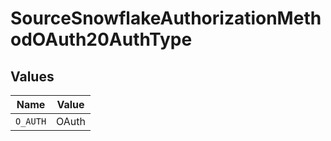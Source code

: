 # SourceSnowflakeAuthorizationMethodOAuth20AuthType


## Values

| Name     | Value    |
| -------- | -------- |
| `O_AUTH` | OAuth    |
